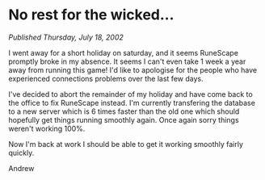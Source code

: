 # No rest for the wicked...
*Published Thursday, July 18, 2002*

I went away for a short holiday on saturday, and it seems RuneScape promptly broke in my absence. It seems I can't even take 1 week a year away from running this game! I'd like to apologise for the people who have experienced connections problems over the last few days.

I've decided to abort the remainder of my holiday and have come back to the office to fix RuneScape instead. I'm currently transfering the database to a new server which is 6 times faster than the old one which should hopefully get things running smoothly again. Once again sorry things weren't working 100%.

Now I'm back at work I should be able to get it working smoothly fairly quickly.

Andrew
